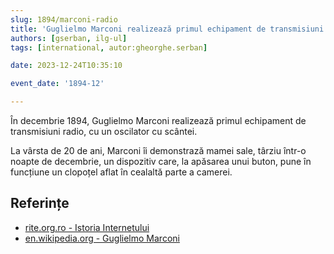 ```yaml
---
slug: 1894/marconi-radio
title: 'Guglielmo Marconi realizează primul echipament de transmisiuni radio'
authors: [gserban, ilg-ul]
tags: [international, autor:gheorghe.serban]

date: 2023-12-24T10:35:10

event_date: '1894-12'

---
```


În decembrie 1894, Guglielmo Marconi realizează primul echipament de
transmisiuni radio, cu un oscilator cu scântei.

<!-- truncate -->

La vârsta de 20 de ani, Marconi îi demonstrază mamei sale,
târziu într-o noapte de decembrie, un dispozitiv care, la apăsarea
unui buton, pune în
funcțiune un clopoțel aflat în cealaltă parte a camerei.

## Referințe

- [rite.org.ro - Istoria Internetului](https://rite.org.ro/istoria-internetului/)
- [en.wikipedia.org - Guglielmo Marconi](https://en.wikipedia.org/wiki/Guglielmo_Marconi)
